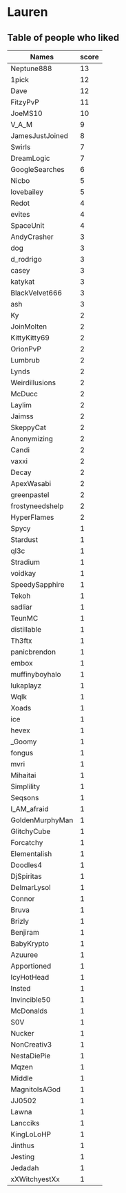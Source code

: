 # Lauren
## Table of people who liked
Names | score
--- | ---
Neptune888 | 13
1pick | 12
Dave | 12
FitzyPvP | 11
JoeMS10 | 10
V_A_M | 9
JamesJustJoined | 8
Swirls | 7
DreamLogic | 7
GoogleSearches | 6
Nicbo | 5
lovebailey | 5
Redot | 4
evites | 4
SpaceUnit | 4
AndyCrasher | 3
dog | 3
d_rodrigo | 3
casey | 3
katykat | 3
BlackVelvet666 | 3
ash | 3
Ky | 2
JoinMolten | 2
KittyKitty69 | 2
OrionPvP | 2
Lumbrub | 2
Lynds | 2
Weirdillusions | 2
McDucc | 2
Laylim | 2
Jaimss | 2
SkeppyCat | 2
Anonymizing | 2
Candi | 2
vaxxi | 2
Decay | 2
ApexWasabi | 2
greenpastel | 2
frostyneedshelp | 2
HyperFlames | 2
Spycy | 1
Stardust | 1
ql3c | 1
Stradium | 1
voidkay | 1
SpeedySapphire | 1
Tekoh | 1
sadliar | 1
TeunMC | 1
distillable | 1
Th3ftx | 1
panicbrendon | 1
embox | 1
muffinyboyhalo | 1
lukaplayz | 1
Wqlk | 1
Xoads | 1
ice | 1
hevex | 1
_Goomy | 1
fongus | 1
mvri | 1
Mihaitai | 1
Simplility | 1
Seqsons | 1
I_AM_afraid | 1
GoldenMurphyMan | 1
GlitchyCube | 1
Forcatchy | 1
Elementalish | 1
Doodles4 | 1
DjSpiritas | 1
DelmarLysol | 1
Connor | 1
Bruva | 1
Brizly | 1
Benjiram | 1
BabyKrypto | 1
Azuuree | 1
Apportioned | 1
IcyHotHead | 1
Insted | 1
Invincible50 | 1
McDonalds | 1
S0V | 1
Nucker | 1
NonCreativ3 | 1
NestaDiePie | 1
Mqzen | 1
Middle | 1
MagnitoIsAGod | 1
JJ0502 | 1
Lawna | 1
Lancciks | 1
KingLoLoHP | 1
Jinthus | 1
Jesting | 1
Jedadah | 1
xXWitchyestXx | 1
